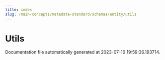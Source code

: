 ```yaml
---
title: index
slug: /main-concepts/metadata-standard/schemas/entity/utils
---
```


# Utils

Documentation file automatically generated at 2023-07-16 19:59:36.193714.
